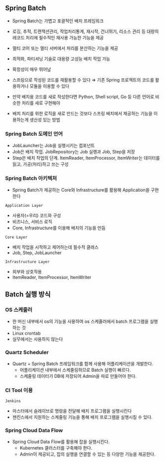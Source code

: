 ## Spring Batch

- Spring Batch는 가볍고 포괄적인 배치 프레임워크
- 로깅, 추적, 트랜잭션관리, 작업처리통계, 재시작, 건너뛰기, 리소스 관리 등 대량의 레코드 처리에 필수적인 재사용 가능한 기능을 제공
- 멀티 코어 또는 멀티 서버에서 처리를 분산하는 기능을 제공
- 최적화, 파티셔닝 기술로 대용량 고성능 배치 작업 가능
- 확장성이 매우 뛰어남

- 스프링으로 작성된 코드를 재활용할 수 있다 ⇒ 기존 Spring 프로젝트의
코드를 활용하거나 모듈을 이용할 수 있다
- 만약 배치용 코드를 새로 작성한다면 Python, Shell script, Go 등 다른
언어로 비슷한 처리를 새로 구현해야
- 배치 처리를 위한 로직을 새로 만드는 것보다 스프링 배치에서 제공하는
기능을 이용하는게 생산성 있는 방법

### Spring Batch 도메인 언어

- JobLauncher는 Job을 실행시키는 컴포넌트
- Job은 배치 작업. JobRepository는 Job 실행과 Job, Step을 저장
- Step은 배치 작업의 단계. ItemReader, ItemProcessor, ItemWriter는 데이터를 읽고, 가공(처리)하고 쓰는 구성

### Spring Batch 아키텍처

- Spring Batch가 제공하는 Core와 Infrastructure를 활용해 Application을 구현한다

`Application Layer`

  - 사용자(=우리) 코드와 구성
  - 비즈니스, 서비스 로직
  - Core, Infrastructure를 이용해 배치의 기능을 만듬

 `Core Layer`

  - 배치 작업을 시작하고 제어하는데 필수적 클래스
  - Job, Step, JobLauncher

`Infrastructure Layer`

  - 외부와 상호작용
  - ItemReader, ItemProcessor, ItemWriter

## Batch 실행 방식

### OS 스케줄러

- 한 머신 내부에서 os의 기능을 사용하여 os 스케줄러에서 batch 프로그램을 실행하는 것
- Linux crontab
- 실무에서는 사용하지 않는다

### Quartz Scheduler

- Quartz + Spring Batch 프레임워크를 함께 사용해 어플리케이션을 개발한다.
    - 어플리케이션 내부에서 스케줄링하므로 Batch 실행이 빠르다.
    - 스케줄링 데이터가 DB에 저장되어 Admin을 따로 만들어야 한다.

### CI Tool 이용

`Jenkins`

- 마스터에서 슬레이브로 명령을 전달해 배치 프로그램을 실행시킨다
- 젠킨스에서 지원하는 스케줄링 기능을 통해 배치 프로그램을 실행시킬 수 있다.

### Spring Cloud Data Flow

- Spring Cloud Data Flow를 활용해 잡을 실행시킨다.
    - Kubernetes 클러스터를 구축해야 한다.
    - Admin이 제공되고, 잡의 실행을 연결할 수 있는 등 다양한 기능을 제공한다.
